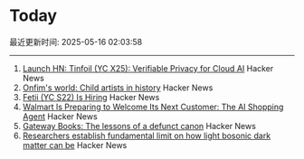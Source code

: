 # Today

最近更新时间: 2025-05-16 02:03:58

--- 
1. [Launch HN: Tinfoil (YC X25): Verifiable Privacy for Cloud AI](https://news.ycombinator.com/item?id=43996555) Hacker News
2. [Onfim's world: Child artists in history](https://resobscura.substack.com/p/onfims-world-medieval-child-artists) Hacker News
3. [Fetii (YC S22) Is Hiring](https://www.ycombinator.com/companies/fetii/jobs/QDjleWs-senior-operations-manager-fetii) Hacker News
4. [Walmart Is Preparing to Welcome Its Next Customer: The AI Shopping Agent](https://www.wsj.com/articles/walmart-is-preparing-to-welcome-its-next-customer-the-ai-shopping-agent-6659ef18) Hacker News
5. [Gateway Books: The lessons of a defunct canon](https://thepointmag.com/examined-life/gateway-books/) Hacker News
6. [Researchers establish fundamental limit on how light bosonic dark matter can be](https://phys.org/news/2025-05-fundamental-limit-bosonic-dark.html) Hacker News
